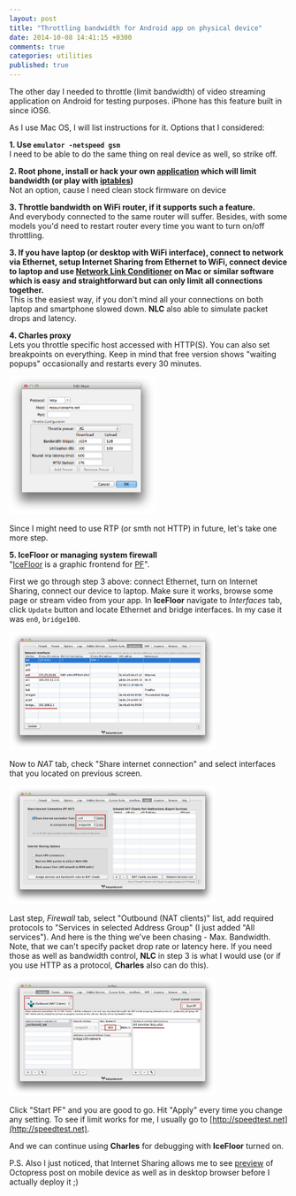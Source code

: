 ```yaml
---
layout: post
title: "Throttling bandwidth for Android app on physical device"
date: 2014-10-08 14:41:15 +0300
comments: true
categories: utilities
published: true
---
```


The other day I needed to throttle (limit bandwidth) of video streaming application on Android for testing purposes. iPhone has this feature built in since iOS6.

<!-- more -->
As I use Mac OS, I will list instructions for it. Options that I considered:

**1. Use `emulator -netspeed gsm`**  
	I need to be able to do the same thing on real device as well, so strike off.
	
**2. Root phone, install or hack your own [application](https://play.google.com/store/apps/details?id=com.oxplot.bradybound&hl=en) which will limit bandwidth (or play with [iptables](http://stackoverflow.com/questions/4658619/how-to-use-iptables-in-an-android-application))**  
	Not an option, cause I need clean stock firmware on device
	
**3. Throttle bandwidth on WiFi router, if it supports such a feature.**  
	And everybody connected to the same router will suffer. Besides, with some models you'd need to restart router every time you want to turn on/off throttling.
	
**3. If you have laptop (or desktop with WiFi interface), connect to network via Ethernet, setup Internet Sharing from Ethernet to WiFi, connect device to laptop and use [Network Link Conditioner](http://nshipster.com/network-link-conditioner/) on Mac or similar software which is easy and straightforward but can only limit all connections together.**  
	This is the easiest way, if you don't mind all your connections on both laptop and smartphone slowed down. **NLC** also able to simulate packet drops and latency.
	
**4. Charles proxy**  
Lets you throttle specific host accessed with HTTP(S). You can also set breakpoints on everything.
Keep in mind that free version shows "waiting popups" occasionally and restarts every 30 minutes.

<a href="/images/throttling/Charles proxy throttling.png"><img class="caption" style="background-color:white;" src="/images/throttling/Charles proxy throttling.png" width="267" height="250 " /></a>

Since I might need to use RTP (or smth not HTTP) in future, let's take one more step.

**5. IceFloor or managing system firewall**  
"[IceFloor](http://www.hanynet.com/icefloor/) is a graphic frontend for [PF](http://en.wikipedia.org/wiki/PF_%28firewall%29)".

First we go through step 3 above: connect Ethernet, turn on Internet Sharing, connect our device to laptop. Make sure it works, browse some page or stream video from your app. 
In **IceFloor** navigate to *Interfaces* tab, click `Update` button and locate Ethernet and bridge interfaces. In my case it was `en0`, `bridge100`.

<a href="/images/throttling/IceFloor Interfaces.png"><img class="caption" style="background-color:white;" src="/images/throttling/IceFloor Interfaces.png" width="374" height="214 " /></a>

Now to *NAT* tab, check "Share internet connection" and select interfaces that you located on previous screen.

<a href="/images/throttling/IceFloor NAT.png"><img class="caption" style="background-color:white;" src="/images/throttling/IceFloor NAT.png" width="374" height="214 " /></a>

Last step, *Firewall* tab, select "Outbound (NAT clients)" list, add required protocols to "Services in selected Address Group" (I just added "All services"). And here is the thing we've been chasing - Max. Bandwidth. Note, that we can't specify packet drop rate or latency here. If you need those as well as bandwidth control, **NLC** in step 3 is what I would use (or if you use HTTP as a protocol, **Charles** also can do this).

<a href="/images/throttling/IceFloor Firewall.png"><img class="caption" style="background-color:white;" src="/images/throttling/IceFloor Firewall.png" width="374" height="214 " /></a>

Click "Start PF" and you are good to go. Hit "Apply" every time you change any setting. To see if limit works for me, I usually go to [http://speedtest.net](http://speedtest.net).

And we can continue using **Charles** for debugging with **IceFloor** turned on.

P.S. Also I just noticed, that Internet Sharing allows me to see [preview](http://octopress.org/docs/blogging/) of Octopress post on mobile device as well as in desktop browser before I actually deploy it ;)




